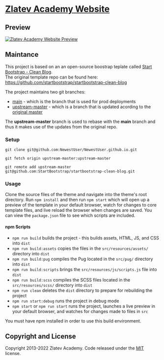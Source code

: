 # [Zlatev Academy Website](https://zlatevacademy.com)


## Preview

[![Zlatev Academy Website Preview](./cover_image.png)](https://zlatevacademy.com)

## Maintance

This project is based on an an open-source boostrap teplate called [Start Bootstrap - Clean Blog](https://startbootstrap.com/theme/clean-blog/).  
The original template repo can be found here: https://github.com/startbootstrap/startbootstrap-clean-blog   

The project maintains two git branches:
- [main](https://github.com/NewestUser/NewestUser.github.io/tree/main) - which is the branch that is used for prod deployments
- [upstream-master](https://github.com/startbootstrap/startbootstrap-clean-blog/tree/master) - which is a branch that is updated acording to the [original master](https://github.com/startbootstrap/startbootstrap-clean-blog/tree/master)

The **upstream-master** branch is used to rebase with the **main** branch and thus it makes use of the updates from the original repo.

### Setup

```shell
git clone git@github.com:NewestUser/NewestUser.github.io.git

git fetch origin upstream-master:upstream-master

git remote add upstream-master git@github.com:StartBootstrap/startbootstrap-clean-blog.git
```

### Usage

Clone the source files of the theme and navigate into the theme's root directory. Run `npm install` and then run `npm start` which will open up a preview of the template in your default browser, watch for changes to core template files, and live reload the browser when changes are saved. You can view the `package.json` file to see which scripts are included.

#### npm Scripts

* `npm run build` builds the project - this builds assets, HTML, JS, and CSS into `dist`
* `npm run build:assets` copies the files in the `src/resources/assets/` directory into `dist`
* `npm run build:pug` compiles the Pug located in the `src/pug/` directory into `dist`
* `npm run build:scripts` brings the `src/resources/js/scripts.js` file into `dist`
* `npm run build:scss` compiles the SCSS files located in the `src/resources/scss/` directory into `dist`
* `npm run clean` deletes the `dist` directory to prepare for rebuilding the project
* `npm run start:debug` runs the project in debug mode
* `npm start` or `npm run start` runs the project, launches a live preview in your default browser, and watches for changes made to files in `src`

You must have npm installed in order to use this build environment.

## Copyright and License

Copyright 2013-2022 Zlatev Academy. Code released under the [MIT](https://github.com/NewestUser/NewestUser.github.io/blob/main/LICENSE) license.
